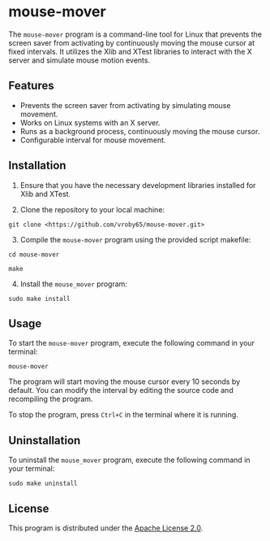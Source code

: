 # mouse-mover

The `mouse-mover` program is a command-line tool for Linux that prevents the screen saver from activating by continuously moving the mouse cursor at fixed intervals. It utilizes the Xlib and XTest libraries to interact with the X server and simulate mouse motion events.

## Features

- Prevents the screen saver from activating by simulating mouse movement.
- Works on Linux systems with an X server.
- Runs as a background process, continuously moving the mouse cursor.
- Configurable interval for mouse movement.

## Installation

1. Ensure that you have the necessary development libraries installed for Xlib and XTest.

2. Clone the repository to your local machine:

`git clone <https://github.com/vroby65/mouse-mover.git>`


3. Compile the `mouse-mover` program using the provided script makefile:

`cd mouse-mover`

`make`


4. Install the `mouse_mover` program:

`sudo make install`


## Usage

To start the `mouse-mover` program, execute the following command in your terminal:

`mouse-mover`


The program will start moving the mouse cursor every 10 seconds by default. You can modify the interval by editing the source code and recompiling the program.

To stop the program, press `Ctrl+C` in the terminal where it is running.


## Uninstallation

To uninstall the `mouse_mover` program, execute the following command in your terminal:

`sudo make uninstall`


## License

This program is distributed under the [Apache License 2.0](LICENSE).

